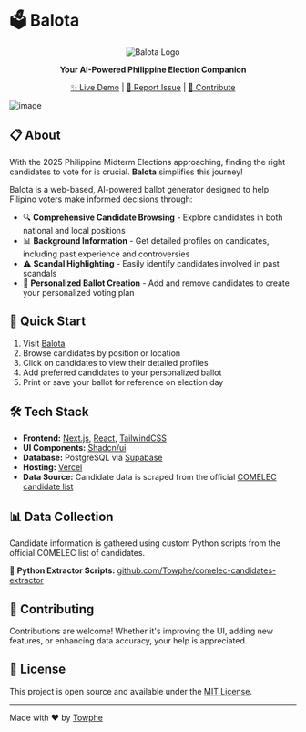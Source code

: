 # 🗳️ Balota

<div align="center">

![Balota Logo](https://img.shields.io/badge/🗳️-Balota-blue?style=for-the-badge)

**Your AI-Powered Philippine Election Companion**

[✨ Live Demo](https://balota.vercel.app) | [📑 Report Issue](https://github.com/yourusername/balota/issues) | [🤝 Contribute](#contributing)

</div>

![image](https://github.com/user-attachments/assets/0daef657-2668-49d4-9c6d-6bd8daa4d2eb)


## 📋 About

With the 2025 Philippine Midterm Elections approaching, finding the right candidates to vote for is crucial. **Balota** simplifies this journey!

Balota is a web-based, AI-powered ballot generator designed to help Filipino voters make informed decisions through:

- 🔍 **Comprehensive Candidate Browsing** - Explore candidates in both national and local positions
- 📊 **Background Information** - Get detailed profiles on candidates, including past experience and controversies
- ⚠️ **Scandal Highlighting** - Easily identify candidates involved in past scandals
- 📝 **Personalized Ballot Creation** - Add and remove candidates to create your personalized voting plan

## 🚀 Quick Start

1. Visit [Balota](https://balota.vercel.app)
2. Browse candidates by position or location
3. Click on candidates to view their detailed profiles
4. Add preferred candidates to your personalized ballot
5. Print or save your ballot for reference on election day

## 🛠️ Tech Stack

- **Frontend:** [Next.js](https://nextjs.org/), [React](https://reactjs.org/), [TailwindCSS](https://tailwindcss.com/)
- **UI Components:** [Shadcn/ui](https://ui.shadcn.com/)
- **Database:** PostgreSQL via [Supabase](https://supabase.com/)
- **Hosting:** [Vercel](https://vercel.com)
- **Data Source:** Candidate data is scraped from the official [COMELEC candidate list](https://comelec.gov.ph/?r=2025NLE/CLC2025)

## 📊 Data Collection

Candidate information is gathered using custom Python scripts from the official COMELEC list of candidates.

🔗 **Python Extractor Scripts:** [github.com/Towphe/comelec-candidates-extractor](https://github.com/Towphe/comelec-candidates-extractor)

## 🤝 Contributing

Contributions are welcome! Whether it's improving the UI, adding new features, or enhancing data accuracy, your help is appreciated.

## 📄 License

This project is open source and available under the [MIT License](LICENSE).

---

Made with ❤️ by [Towphe](https://github.com/Towphe)
